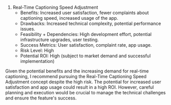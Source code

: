 1. Real-Time Captioning Speed Adjustment
   - Benefits: Increased user satisfaction, fewer complaints about captioning speed, increased usage of the app.
   - Drawbacks: Increased technical complexity, potential performance issues.
   - Feasibility + Dependencies: High development effort, potential infrastructure upgrades, user testing.
   - Success Metrics: User satisfaction, complaint rate, app usage.
   - Risk Level: High
   - Potential ROI: High (subject to market demand and successful implementation)

Given the potential benefits and the increasing demand for real-time captioning, I recommend pursuing the Real-Time Captioning Speed Adjustment concept despite the high risk. The potential for increased user satisfaction and app usage could result in a high ROI. However, careful planning and execution would be crucial to manage the technical challenges and ensure the feature's success.